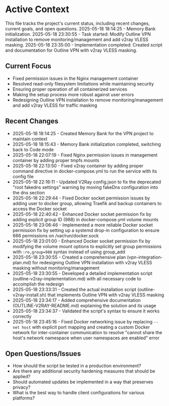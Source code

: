 # Active Context

This file tracks the project's current status, including recent changes, current goals, and open questions.
2025-05-18 18:14:25 - Memory Bank initialization.
2025-05-18 23:30:55 - Task started: Modify Outline VPN installation to remove monitoring/management and add v2ray VLESS masking.
2025-05-18 23:35:00 - Implementation completed: Created script and documentation for Outline VPN with v2ray VLESS masking.

## Current Focus

* Fixed permission issues in the Nginx management container
* Resolved read-only filesystem limitations while maintaining security
* Ensuring proper operation of all containerized services
* Making the setup process more robust against user errors
* Redesigning Outline VPN installation to remove monitoring/management and add v2ray VLESS for traffic masking

## Recent Changes

* 2025-05-18 18:14:25 - Created Memory Bank for the VPN project to maintain context
* 2025-05-18 18:15:43 - Memory Bank initialization completed, switching back to Code mode
* 2025-05-18 22:07:19 - Fixed Nginx permission issues in management container by adding proper tmpfs mounts
* 2025-05-18 22:13:50 - Fixed v2ray container by adding proper command directive in docker-compose.yml to run the service with its config file
* 2025-05-18 22:16:11 - Updated V2Ray config.json to fix the deprecated "root fakedns settings" warning by moving fakeDns configuration into the dns section
* 2025-05-18 22:29:44 - Fixed Docker socket permission issues by adding user to docker group, allowing Traefik and backup containers to access the Docker socket
* 2025-05-18 22:40:42 - Enhanced Docker socket permission fix by adding explicit group ID (988) in docker-compose.yml volume mounts
* 2025-05-18 23:06:46 - Implemented a more reliable Docker socket permission fix by setting up a systemd drop-in configuration to ensure 666 permissions on /var/run/docker.sock
* 2025-05-18 23:01:00 - Enhanced Docker socket permission fix by modifying the volume mount options to explicitly set group permissions with `:ro,group=988` syntax instead of using group_add
* 2025-05-18 23:30:55 - Created a comprehensive plan (vpn-integration-plan.md) for redesigning Outline VPN installation with v2ray VLESS masking without monitoring/management
* 2025-05-18 23:30:55 - Developed a detailed implementation script (outline-v2ray-implementation.md) with all necessary code to accomplish the redesign
* 2025-05-18 23:33:31 - Created the actual installation script (outline-v2ray-install.sh) that implements Outline VPN with v2ray VLESS masking
* 2025-05-18 23:34:17 - Added comprehensive documentation (OUTLINE-V2RAY-README.md) explaining the solution and its usage
* 2025-05-18 23:34:37 - Validated the script's syntax to ensure it works correctly
* 2025-05-18 23:45:16 - Fixed Docker networking issue by replacing `--net host` with explicit port mapping and creating a custom Docker network for inter-container communication to resolve "cannot share the host's network namespace when user namespaces are enabled" error

## Open Questions/Issues

* How should the script be tested in a production environment?
* Are there any additional security hardening measures that should be applied?
* Should automated updates be implemented in a way that preserves privacy?
* What is the best way to handle client configurations for various platforms?